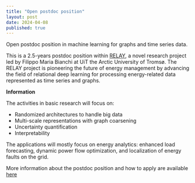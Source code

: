 ```yaml
---
title: "Open postdoc position"
layout: post
date: 2024-04-08
published: true
---
```


Open postdoc position in machine learning for graphs and time series data.

<!--more-->

This is a 2.5-years postdoc position within [RELAY](https://en.uit.no/project/relay), a novel research project led by Filippo Maria Bianchi at UiT the Arctic University of Tromsø. 
The RELAY project is pioneering the future of energy management by advancing the field of relational deep learning for processing energy-related data represented as time series and graphs.

**Information**

The activities in basic research will focus on:
- Randomized architectures to handle big data
- Multi-scale representations with graph coarsening
- Uncertainty quantification
- Interpretability

The applications will mostly focus on energy analytics: enhanced load forecasting, dynamic power flow optimization, and localization of energy faults on the grid.

More information about the postdoc position and how to apply are available [here](https://www.jobbnorge.no/en/available-jobs/job/260143/postdoctoral-research-fellow-in-machine-learning-for-graphs-and-time-series-data)